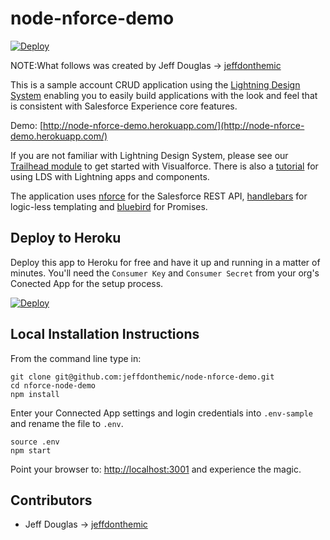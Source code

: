 # node-nforce-demo
[![Deploy](https://www.herokucdn.com/deploy/button.png)](https://heroku.com/deploy)

NOTE:What follows was created by
Jeff Douglas -> [jeffdonthemic](https://github.com/jeffdonthemic)

This is a sample account CRUD application using the [Lightning Design System](https://www.lightningdesignsystem.com) enabling you to easily build applications with the look and feel that is consistent with Salesforce Experience core features.

Demo: [http://node-nforce-demo.herokuapp.com/](http://node-nforce-demo.herokuapp.com/)

If you are not familiar with Lightning Design System, please see our [Trailhead module](https://developer.salesforce.com/trailhead/module/lightning_design_system) to get started with Visualforce. There is also a [tutorial](https://github.com/ForceDotComLabs/sldsx/blob/master/tutorial/tutorial.md) for using LDS with Lightning apps and components.

The application uses [nforce](https://github.com/kevinohara80/nforce) for the Salesforce REST API, [handlebars](http://handlebarsjs.com/) for logic-less templating and [bluebird](https://github.com/petkaantonov/bluebird) for Promises.

## Deploy to Heroku

Deploy this app to Heroku for free and have it up and running in a matter of minutes.  You'll need the `Consumer Key` and `Consumer Secret` from your org's Conected App for the setup process.

[![Deploy](https://www.herokucdn.com/deploy/button.png)](https://heroku.com/deploy?template=https://github.com/jeffdonthemic/node-nforce-demo)

## Local Installation Instructions

From the command line type in:

```
git clone git@github.com:jeffdonthemic/node-nforce-demo.git
cd nforce-node-demo
npm install
```
Enter your Connected App settings and login credentials into `.env-sample` and rename the file to `.env`.

```
source .env
npm start
```

Point your browser to: [http://localhost:3001](http://localhost:3001) and experience the magic.

## Contributors
* Jeff Douglas -> [jeffdonthemic](https://github.com/jeffdonthemic)
